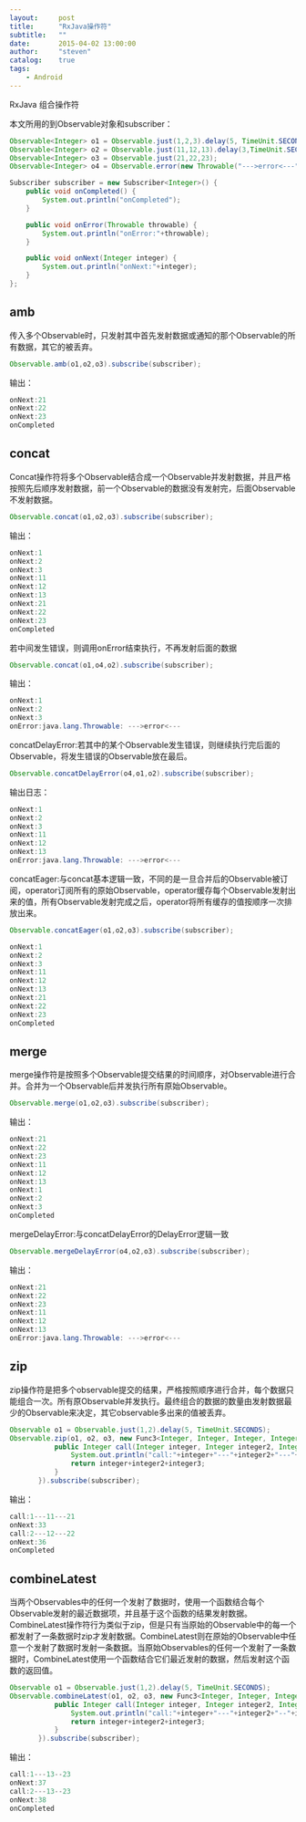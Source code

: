 ```yaml
---
layout:     post
title:      "RxJava操作符"
subtitle:   ""
date:       2015-04-02 13:00:00
author:     "steven"
catalog:    true
tags:
    - Android
---
```


RxJava 组合操作符

本文所用的到Observable对象和subscriber：

```java
Observable<Integer> o1 = Observable.just(1,2,3).delay(5, TimeUnit.SECONDS);
Observable<Integer> o2 = Observable.just(11,12,13).delay(3,TimeUnit.SECONDS);
Observable<Integer> o3 = Observable.just(21,22,23);
Observable<Integer> o4 = Observable.error(new Throwable("--->error<---"));

Subscriber subscriber = new Subscriber<Integer>() {
    public void onCompleted() {
        System.out.println("onCompleted");
    }

    public void onError(Throwable throwable) {
        System.out.println("onError:"+throwable);
    }

    public void onNext(Integer integer) {
        System.out.println("onNext:"+integer);
    }
};

```

amb
---

传入多个Observable时，只发射其中首先发射数据或通知的那个Observable的所有数据，其它的被丢弃。

```java
Observable.amb(o1,o2,o3).subscribe(subscriber);
```

输出：

```java
onNext:21
onNext:22
onNext:23
onCompleted
```

concat
---
Concat操作符将多个Observable结合成一个Observable并发射数据，并且严格按照先后顺序发射数据，前一个Observable的数据没有发射完，后面Observable不发射数据。


```java
Observable.concat(o1,o2,o3).subscribe(subscriber);
```

输出：

```java
onNext:1
onNext:2
onNext:3
onNext:11
onNext:12
onNext:13
onNext:21
onNext:22
onNext:23
onCompleted
```

若中间发生错误，则调用onError结束执行，不再发射后面的数据


```java
Observable.concat(o1,o4,o2).subscribe(subscriber);
```

输出：

```java
onNext:1
onNext:2
onNext:3
onError:java.lang.Throwable: --->error<---
```

concatDelayError:若其中的某个Observable发生错误，则继续执行完后面的Observable，将发生错误的Observable放在最后。


```java
Observable.concatDelayError(o4,o1,o2).subscribe(subscriber);
```

输出日志：

```java
onNext:1
onNext:2
onNext:3
onNext:11
onNext:12
onNext:13
onError:java.lang.Throwable: --->error<---
```

concatEager:与concat基本逻辑一致，不同的是一旦合并后的Observable被订阅，operator订阅所有的原始Observable，operator缓存每个Observable发射出来的值，所有Observable发射完成之后，operator将所有缓存的值按顺序一次排放出来。

```java
Observable.concatEager(o1,o2,o3).subscribe(subscriber);
```

```java
onNext:1
onNext:2
onNext:3
onNext:11
onNext:12
onNext:13
onNext:21
onNext:22
onNext:23
onCompleted
```


merge
---

merge操作符是按照多个Observable提交结果的时间顺序，对Observable进行合并。合并为一个Observable后并发执行所有原始Observable。

```java
Observable.merge(o1,o2,o3).subscribe(subscriber);
```

输出：

```java
onNext:21
onNext:22
onNext:23
onNext:11
onNext:12
onNext:13
onNext:1
onNext:2
onNext:3
onCompleted
```

mergeDelayError:与concatDelayError的DelayError逻辑一致

```java
Observable.mergeDelayError(o4,o2,o3).subscribe(subscriber);
```

输出：

```java
onNext:21
onNext:22
onNext:23
onNext:11
onNext:12
onNext:13
onError:java.lang.Throwable: --->error<---
```

zip
---

zip操作符是把多个observable提交的结果，严格按照顺序进行合并，每个数据只能组合一次。所有原Observable并发执行。最终组合的数据的数量由发射数据最少的Observable来决定，其它observable多出来的值被丢弃。

```java
Observable o1 = Observable.just(1,2).delay(5, TimeUnit.SECONDS);
Observable.zip(o1, o2, o3, new Func3<Integer, Integer, Integer, Integer>() {
           public Integer call(Integer integer, Integer integer2, Integer integer3) {
               System.out.println("call:"+integer+"---"+integer2+"---"+integer3);
               return integer+integer2+integer3;
           }
       }).subscribe(subscriber);
```

输出：

```java
call:1---11---21
onNext:33
call:2---12---22
onNext:36
onCompleted
```

combineLatest
---
当两个Observables中的任何一个发射了数据时，使用一个函数结合每个Observable发射的最近数据项，并且基于这个函数的结果发射数据。
CombineLatest操作符行为类似于zip，但是只有当原始的Observable中的每一个都发射了一条数据时zip才发射数据。CombineLatest则在原始的Observable中任意一个发射了数据时发射一条数据。当原始Observables的任何一个发射了一条数据时，CombineLatest使用一个函数结合它们最近发射的数据，然后发射这个函数的返回值。

```java
Observable o1 = Observable.just(1,2).delay(5, TimeUnit.SECONDS);
Observable.combineLatest(o1, o2, o3, new Func3<Integer, Integer, Integer, Integer>() {
           public Integer call(Integer integer, Integer integer2, Integer integer3) {
               System.out.println("call:"+integer+"---"+integer2+"--"+integer3);
               return integer+integer2+integer3;
           }
       }).subscribe(subscriber);
```

输出：

```java
call:1---13--23
onNext:37
call:2---13--23
onNext:38
onCompleted
```
